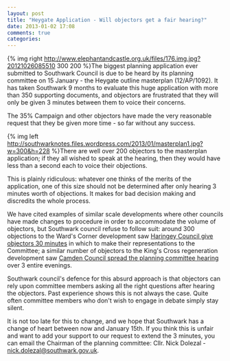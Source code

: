 ```yaml
---
layout: post
title: "Heygate Application - Will objectors get a fair hearing?"
date: 2013-01-02 17:08
comments: true
categories: 
---
```

{% img right http://www.elephantandcastle.org.uk/files/176.img.jpg?20121026085510 300 200 %}The biggest planning application ever submitted to Southwark Council is due to be heard by its planning committee on 15 January - the Heygate outline masterplan (12/AP/1092). It has taken Southwark 9 months to evaluate this huge application with more than 350 supporting documents, and objectors are frustrated that they will only be given 3 minutes between them to voice their concerns.

The 35% Campaign and other objectors have made the very reasonable request that they be given more time - so far without any success.  

{% img left http://southwarknotes.files.wordpress.com/2013/01/masterplan1.jpg?w=300&h=228 %}There are well over 200 objectors to the masterplan application; if they all wished to speak at the hearing, then they would have less than a second each to voice their objections.

This is plainly ridiculous: whatever one thinks of the merits of the application, one of this size should not be determined after only hearing 3 minutes worth of objections. It makes for bad decision making and discredits the whole process.

We have cited examples of similar scale developments where other councils have made changes to procedure in order to accommodate the volume of objectors, but Southwark council refuse to follow suit: around 300 objections to the Ward's Corner development saw [Haringey Council give objectors 30 minutes](http://www.minutes.haringey.gov.uk/mgConvert2PDF.aspx?ID=27397) in which to make their representations to the Committee; a similar number of objectors to the King's Cross regeneration development saw [Camden Council spread the planning committee hearing](http://35percent.org/images/KingsCross12AP1092.pdf) over 3 entire evenings.

Southwark council's defence for this absurd approach is that objectors can rely upon committee members asking all the right questions after hearing the objectors. Past experience shows this is not always the case. Quite often committee members who don't wish to engage in debate simply stay silent.

It is not too late for this to change, and we hope that Southwark has a change of heart between now and January 15th. If you think this is unfair and want to add your support to our request to extend the 3 minutes, you can email the Chairman of the planning committee: Cllr. Nick Dolezal - nick.dolezal@southwark.gov.uk. 
